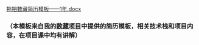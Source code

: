[拖把数藏简历模板——1年.docx](https://www.yuque.com/attachments/yuque/0/2025/docx/5378072/1739360565524-358c12b8-6f89-4933-997c-8964d0bf9860.docx)

### （本模板来自我的[数藏项目](https://www.yuque.com/hollis666/qyhor6/dgolk0cckpb94sia)中提供的简历模板，相关技术栈和项目内容，在项目课中均有讲解）
